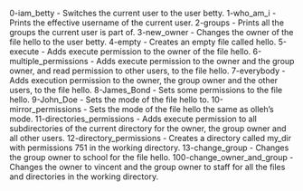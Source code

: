 0-iam_betty - Switches the current user to the user betty.
1-who_am_i - Prints the effective username of the current user.
2-groups - Prints all the groups the current user is part of.
3-new_owner - Changes the owner of the file hello to the user betty.
4-empty - Creates an empty file called hello.
5-execute - Adds execute permission to the owner of the file hello.
6-multiple_permissions - Adds execute permission to the owner and the group owner, and read permission to other users, to the file hello.
7-everybody - Adds execution permission to the owner, the group owner and the other users, to the file hello.
8-James_Bond - Sets some permissions to the file hello.
9-John_Doe - Sets the mode of the file hello to.
10-mirror_permissions - Sets the mode of the file hello the same as olleh’s mode.
11-directories_permissions - Adds execute permission to all subdirectories of the current directory for the owner, the group owner and all other users.
12-directory_permissions - Creates a directory called my_dir with permissions 751 in the working directory.
13-change_group - Changes the group owner to school for the file hello.
100-change_owner_and_group - Changes the owner to vincent and the group owner to staff for all the files and directories in the working directory.
